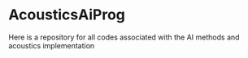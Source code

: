 # AcousticsAiProg
Here is a repository for all codes associated with the AI methods and acoustics implementation
